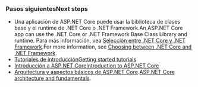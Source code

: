 ### <a name="next-steps"></a><span data-ttu-id="9c0c0-101">Pasos siguientes</span><span class="sxs-lookup"><span data-stu-id="9c0c0-101">Next steps</span></span>

* <span data-ttu-id="9c0c0-102">Una aplicación de ASP.NET Core puede usar la biblioteca de clases base y el runtime de .NET Core o .NET Framework.</span><span class="sxs-lookup"><span data-stu-id="9c0c0-102">An ASP.NET Core app can use the .NET Core or .NET Framework Base Class Library and runtime.</span></span> <span data-ttu-id="9c0c0-103">Para más información, vea [Selección entre .NET Core y .NET Framework](/dotnet/articles/standard/choosing-core-framework-server).</span><span class="sxs-lookup"><span data-stu-id="9c0c0-103">For more information, see [Choosing between .NET Core and .NET Framework](/dotnet/articles/standard/choosing-core-framework-server).</span></span>
* [<span data-ttu-id="9c0c0-104">Tutoriales de introducción</span><span class="sxs-lookup"><span data-stu-id="9c0c0-104">Getting started tutorials</span></span>](xref:tutorials/index)
* [<span data-ttu-id="9c0c0-105">Introducción a ASP.NET Core</span><span class="sxs-lookup"><span data-stu-id="9c0c0-105">Introduction to ASP.NET Core</span></span>](xref:index) 
* <span data-ttu-id="9c0c0-106">[Arquitectura y aspectos básicos de ASP.NET Core](xref:fundamentals/index).</span><span class="sxs-lookup"><span data-stu-id="9c0c0-106">[ASP.NET Core architecture and fundamentals](xref:fundamentals/index).</span></span>
